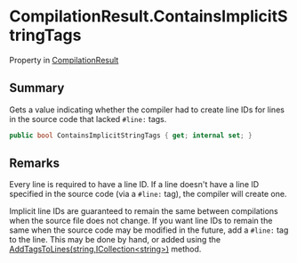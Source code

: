 # CompilationResult.ContainsImplicitStringTags

Property in [CompilationResult](api/csharp/yarn.compiler.compilationresult.md)

## Summary


Gets a value indicating whether the compiler had to create line IDs
for lines in the source code that lacked  <code>#line:</code>  tags.


```csharp
public bool ContainsImplicitStringTags { get; internal set; }
```

## Remarks

<p>
Every line is required to have a line ID. If a line doesn't have a
line ID specified in the source code (via a <code>#line:</code> tag), the
compiler will create one.
</p> <p>
Implicit line IDs are guaranteed to remain the same between
compilations when the source file does not change. If you want line
IDs to remain the same when the source code may be modified in the
future, add a <code>#line:</code> tag to the line. This may be done by
hand, or added using the <a href="yarn.compiler.utility.addtagstolines.md">AddTagsToLines(string,ICollection&lt;string&gt;)</a> method.
</p>

